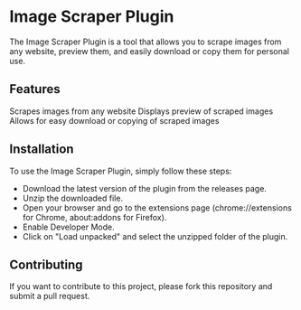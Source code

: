 # Image Scraper Plugin
The Image Scraper Plugin is a tool that allows you to scrape images from any website, preview them, and easily download or copy them for personal use.


## Features
Scrapes images from any website
Displays preview of scraped images
Allows for easy download or copying of scraped images


## Installation
To use the Image Scraper Plugin, simply follow these steps:
- Download the latest version of the plugin from the releases page.
- Unzip the downloaded file.
- Open your browser and go to the extensions page (chrome://extensions for Chrome, about:addons for Firefox).
- Enable Developer Mode.
- Click on "Load unpacked" and select the unzipped folder of the plugin.


## Contributing
If you want to contribute to this project, please fork this repository and submit a pull request.
